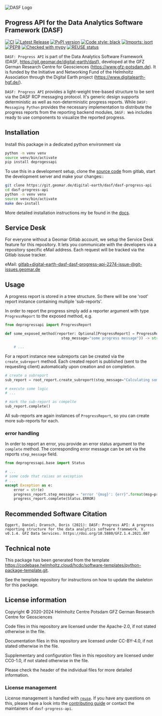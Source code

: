 <!--
SPDX-FileCopyrightText: 2020-2024 Helmholtz Centre Potsdam GFZ German Research Centre for Geosciences
SPDX-FileCopyrightText: 2021-2024 Helmholtz-Zentrum hereon GmbH

SPDX-License-Identifier: CC-BY-4.0
-->

![DASF Logo](https://git.geomar.de/digital-earth/dasf/dasf-messaging-python/-/raw/master/docs/_static/dasf_logo.svg)

## Progress API for the Data Analytics Software Framework (DASF)

[![CI](https://git.geomar.de/digital-earth/dasf/dasf-progress-api/badges/master/pipeline.svg)](https://git.geomar.de/digital-earth/dasf/dasf-progress-api/-/pipelines?page=1&scope=all&ref=master)
[![Latest Release](https://git.geomar.de/digital-earth/dasf/dasf-progress-api/-/badges/release.svg)](https://git.geomar.de/digital-earth/dasf/dasf-progress-api)
[![PyPI version](https://img.shields.io/pypi/v/deprogressapi.svg)](https://pypi.python.org/pypi/deprogressapi/)
[![Code style: black](https://img.shields.io/badge/code%20style-black-000000.svg)](https://github.com/psf/black)
[![Imports: isort](https://img.shields.io/badge/%20imports-isort-%231674b1?style=flat&labelColor=ef8336)](https://pycqa.github.io/isort/)
[![PEP8](https://img.shields.io/badge/code%20style-pep8-orange.svg)](https://www.python.org/dev/peps/pep-0008/)
[![Checked with mypy](http://www.mypy-lang.org/static/mypy_badge.svg)](http://mypy-lang.org/)
[![REUSE status](https://api.reuse.software/badge/git.geomar.de/digital-earth/dasf/dasf-progress-api)](https://api.reuse.software/info/git.geomar.de/digital-earth/dasf/dasf-progress-api)

`DASF: Progress API` is part of the Data Analytics Software Framework (DASF, https://git.geomar.de/digital-earth/dasf),
developed at the GFZ German Research Centre for Geosciences (https://www.gfz-potsdam.de).
It is funded by the Initiative and Networking Fund of the Helmholtz Association through the Digital Earth project
(https://www.digitalearth-hgf.de/).

`DASF: Progress API` provides a light-weight tree-based structure to be sent via the DASF RCP messaging protocol.
It's generic design supports deterministic as well as non-deterministic progress reports.
While `DASF: Messaging Python` provides the necessary implementation to distribute
the progress reports from the reporting backend modules,
`DASF: Web` includes ready to use components to visualize the reported progress.

## Installation

Install this package in a dedicated python environment via

```bash
python -m venv venv
source venv/bin/activate
pip install deprogessapi
```

To use this in a development setup, clone the [source code][source code] from
gitlab, start the development server and make your changes::

```bash
git clone https://git.geomar.de/digital-earth/dasf/dasf-progress-api
cd dasf-progress-api
python -m venv venv
source venv/bin/activate
make dev-install
```

More detailed installation instructions my be found in the [docs][docs].


[source code]: https://git.geomar.de/digital-earth/dasf/dasf-progress-api
[docs]: https://digital-earth.pages.geomar.de/dasf/dasf-messaging-python/installation.html


## Service Desk

For everyone without a Geomar Gitlab account, we setup the Service Desk feature for this repository.
It lets you communicate with the developers via a repository specific eMail address. Each request will be tracked via the Gitlab issuse tracker.

eMail: [gitlab+digital-earth-dasf-dasf-progress-api-2274-issue-@git-issues.geomar.de](mailto:gitlab+digital-earth-dasf-dasf-progress-api-2274-issue-@git-issues.geomar.de)


## Usage

A progress report is stored in a tree structure. So there will be one 'root' report instance containing multiple 'sub-reports'.

In order to report the progress simply add a reporter argument with type `ProgressReport` to the exposed method, e.g.

```python
from deprogressapi import ProgressReport

def some_exposed_method(reporter: Optional[ProgressReport] = ProgressReport(
                          step_message="some progress message")) -> str:

    # ...
```

For a report instance new subreports can be created via the `create_subreport` method.
Each created report is published (sent to the requesting client) automatically upon creation and on completion.

```python
# create a subreport
sub_report = root_report.create_subreport(step_message="Calculating something")

# execute some logic
# ...

# mark the sub-report as compelte
sub_report.complete()
```

All sub-reports are again instances of `ProgressReport`, so you can create more sub-reports for each.

### error handling
In order to report an error, you provide an error status argument to the `complete` method. The corresponding error message can be set via the reports `step_message` field.

```python
from deprogressapi.base import Status

# ...
# some code that raises an exception
# ...
except Exception as e:
    error = str(e)
    progress_report.step_message = "error '{msg}': {err}".format(msg=progress_report.step_message, err=error)
    progress_report.complete(Status.ERROR)
```

## Recommended Software Citation

`Eggert, Daniel; Dransch, Doris (2021): DASF: Progress API: A progress reporting structure for the data analytics software framework. V. v0.1.4. GFZ Data Services. https://doi.org/10.5880/GFZ.1.4.2021.007`


## Technical note

This package has been generated from the template
https://codebase.helmholtz.cloud/hcdc/software-templates/python-package-template.git.

See the template repository for instructions on how to update the skeleton for
this package.


## License information

Copyright © 2020-2024 Helmholtz Centre Potsdam GFZ German Research Centre for Geosciences



Code files in this repository are licensed under the
Apache-2.0, if not stated otherwise in the file.

Documentation files in this repository are licensed under CC-BY-4.0, if not stated otherwise in the file.

Supplementary and configuration files in this repository are licensed
under CC0-1.0, if not stated otherwise
in the file.

Please check the header of the individual files for more detailed
information.



### License management

License management is handled with [``reuse``](https://reuse.readthedocs.io/).
If you have any questions on this, please have a look into the
[contributing guide][contributing] or contact the maintainers of
`dasf-progress-api`.

[contributing]: https://digital-earth.pages.geomar.de/dasf/dasf-messaging-python/contributing.html
